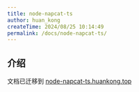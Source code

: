 ```yaml
---
title: node-napcat-ts
author: huan_kong
createTime: 2024/08/25 10:14:49
permalink: /docs/node-napcat-ts/
---
```


## 介绍

文档已迁移到 [node-napcat-ts.huankong.top](https://node-napcat-ts.huankong.top)
